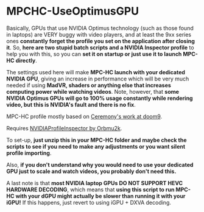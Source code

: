 # MPCHC-UseOptimusGPU
Basically, GPUs that use NVIDIA Optimus technology (such as those found in laptops) are VERY buggy with video players, and at least the 9xx series ones **constantly forget the profile you set on the application after closing it**.
So, **here are two stupid batch scripts and a NVIDIA Inspector profile** to help you with this, so you can **set it on startup or just use it to launch MPC-HC directly**.

The settings used here will make **MPC-HC launch with your dedicated NVIDIA GPU**, giving an increase in performance which will be very much needed if using **MadVR, shaders or anything else that increases computing power while watching videos**. 
Note, however, that **some NVIDIA Optimus GPUs will go to 100% usage constantly while rendering video, but this is NVIDIA's fault and there is no fix**.

MPC-HC profile mostly based on [Ceremony's work at doom9](https://forum.doom9.org/showthread.php?t=170937).

Requires [NVIDIAProfileInspector by Orbmu2k](https://github.com/Orbmu2k/nvidiaProfileInspector).

To set-up, **just unzip this in your MPC-HC folder and maybe check the scripts to see if you need to make any adjustments or you want silent profile importing**.

Also, **if you don't understand why you would need to use your dedicated GPU just to scale and watch videos, you probably don't need this.**

A last note is that **most NVIDIA laptop GPUs DO NOT SUPPORT HEVC HARDWARE DECODING**, which means that **using this script to run MPC-HC with your dGPU might actually be slower than running it with your iGPU!** If this happens, just revert to using iGPU + DXVA decoding.
